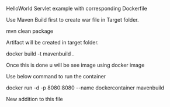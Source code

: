 HelloWorld Servlet example with corresponding Dockerfile

Use Maven Build first to create war file in Target folder.

mvn clean package

Artifact will be created in target folder.

docker build -t mavenbuild .

Once this is done u will be see image using docker image

Use below command to run the container

 
docker run -d -p 8080:8080 --name dockercontainer mavenbuild


New addition to this file
